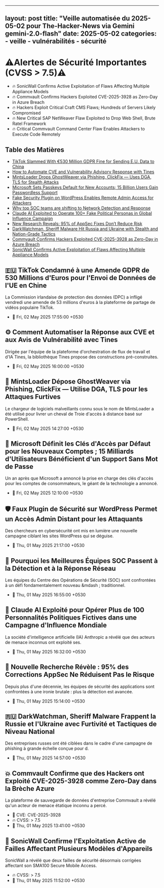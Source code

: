 
---
layout: post
title: "Veille automatisée du 2025-05-02 pour The-Hacker-News via Gemini gemini-2.0-flash"
date: 2025-05-02
categories:
    - veille
    - vulnérabilités
    - sécurité
---
# ⚠️Alertes de Sécurité Importantes (CVSS > 7.5)⚠️

*   🔥 SonicWall Confirms Active Exploitation of Flaws Affecting Multiple Appliance Models
*   🔥 Commvault Confirms Hackers Exploited CVE-2025-3928 as Zero-Day in Azure Breach
*   🔥 Hackers Exploit Critical Craft CMS Flaws; Hundreds of Servers Likely Compromised
*   🔥 New Critical SAP NetWeaver Flaw Exploited to Drop Web Shell, Brute Ratel Framework
*   🔥 Critical Commvault Command Center Flaw Enables Attackers to Execute Code Remotely

## Table des Matières

*   [TikTok Slammed With €530 Million GDPR Fine for Sending E.U. Data to China](https://thehackernews.com/2025/05/tiktok-slammed-with-530-million-gdpr.html)
*   [How to Automate CVE and Vulnerability Advisory Response with Tines](https://thehackernews.com/2025/05/how-to-automate-cve-and-vulnerability.html)
*   [MintsLoader Drops GhostWeaver via Phishing, ClickFix — Uses DGA, TLS for Stealth Attacks](https://thehackernews.com/2025/05/mintsloader-drops-ghostweaver-via.html)
*   [Microsoft Sets Passkeys Default for New Accounts; 15 Billion Users Gain Passwordless Support](https://thehackernews.com/2025/05/microsoft-sets-passkeys-default-for-new.html)
*   [Fake Security Plugin on WordPress Enables Remote Admin Access for Attackers](https://thehackernews.com/2025/05/fake-security-plugin-on-wordpress.html)
*   [Why top SOC teams are shifting to Network Detection and Response](https://thehackernews.com/2025/05/why-top-soc-teams-are-shifting-to.html)
*   [Claude AI Exploited to Operate 100+ Fake Political Personas in Global Influence Campaign](https://thehackernews.com/2025/05/claude-ai-exploited-to-operate-100-fake.html)
*   [New Research Reveals: 95% of AppSec Fixes Don’t Reduce Risk](https://thehackernews.com/2025/05/new-research-reveals-95-of-appsec-fixes.html)
*   [DarkWatchman, Sheriff Malware Hit Russia and Ukraine with Stealth and Nation-Grade Tactics](https://thehackernews.com/2025/05/darkwatchman-sheriff-malware-hit-russia.html)
*   [Commvault Confirms Hackers Exploited CVE-2025-3928 as Zero-Day in Azure Breach](https://thehackernews.com/2025/05/commvault-confirms-hackers-exploited.html)
*   [SonicWall Confirms Active Exploitation of Flaws Affecting Multiple Appliance Models](https://thehackernews.com/2025/05/sonicwall-confirms-active-exploitation.html)

## 🇪🇺 TikTok Condamné à une Amende GDPR de 530 Millions d'Euros pour l'Envoi de Données de l'UE en Chine

La Commission irlandaise de protection des données (DPC) a infligé vendredi une amende de 53 millions d'euros à la plateforme de partage de vidéos populaire TikTok.

*   📅 Fri, 02 May 2025 17:55:00 +0530

## ⚙️ Comment Automatiser la Réponse aux CVE et aux Avis de Vulnérabilité avec Tines

Dirigée par l'équipe de la plateforme d'orchestration de flux de travail et d'IA Tines, la bibliothèque Tines propose des constructions pré-construites.

*   📅 Fri, 02 May 2025 16:00:00 +0530

## 🦠 MintsLoader Dépose GhostWeaver via Phishing, ClickFix — Utilise DGA, TLS pour les Attaques Furtives

Le chargeur de logiciels malveillants connu sous le nom de MintsLoader a été utilisé pour livrer un cheval de Troie d'accès à distance basé sur PowerShell.

*   📅 Fri, 02 May 2025 14:27:00 +0530

## 🔑 Microsoft Définit les Clés d'Accès par Défaut pour les Nouveaux Comptes ; 15 Milliards d'Utilisateurs Bénéficient d'un Support Sans Mot de Passe

Un an après que Microsoft a annoncé la prise en charge des clés d'accès pour les comptes de consommateurs, le géant de la technologie a annoncé.

*   📅 Fri, 02 May 2025 12:10:00 +0530

## 🛡️ Faux Plugin de Sécurité sur WordPress Permet un Accès Admin Distant pour les Attaquants

Des chercheurs en cybersécurité ont mis en lumière une nouvelle campagne ciblant les sites WordPress qui se déguise.

*   📅 Thu, 01 May 2025 21:17:00 +0530

## 📡 Pourquoi les Meilleures Équipes SOC Passent à la Détection et à la Réponse Réseau

Les équipes du Centre des Opérations de Sécurité (SOC) sont confrontées à un défi fondamentalement nouveau &mdash ; traditionnel.

*   📅 Thu, 01 May 2025 16:55:00 +0530

## 🤖 Claude AI Exploité pour Opérer Plus de 100 Personnalités Politiques Fictives dans une Campagne d'Influence Mondiale

La société d'intelligence artificielle (IA) Anthropic a révélé que des acteurs de menace inconnus ont exploité ses.

*   📅 Thu, 01 May 2025 16:32:00 +0530

## 🔬 Nouvelle Recherche Révèle : 95% des Corrections AppSec Ne Réduisent Pas le Risque

Depuis plus d'une décennie, les équipes de sécurité des applications sont confrontées à une ironie brutale : plus la détection est avancée.

*   📅 Thu, 01 May 2025 15:14:00 +0530

## 🇷🇺 DarkWatchman, Sheriff Malware Frappent la Russie et l'Ukraine avec Furtivité et Tactiques de Niveau National

Des entreprises russes ont été ciblées dans le cadre d'une campagne de phishing à grande échelle conçue pour d.

*   📅 Thu, 01 May 2025 14:57:00 +0530

## 💥 Commvault Confirme que des Hackers ont Exploité CVE-2025-3928 comme Zero-Day dans la Brèche Azure

La plateforme de sauvegarde de données d'entreprise Commvault a révélé qu'un acteur de menace étatique inconnu a percé.

*   🔑 CVE: CVE-2025-3928
*   🔥 CVSS: > 7.5
*   📅 Thu, 01 May 2025 13:41:00 +0530

## 🚨 SonicWall Confirme l'Exploitation Active de Failles Affectant Plusieurs Modèles d'Appareils

SonicWall a révélé que deux failles de sécurité désormais corrigées affectant son SMA100 Secure Mobile Access.

*   🔥 CVSS: > 7.5
*   📅 Thu, 01 May 2025 11:52:00 +0530

